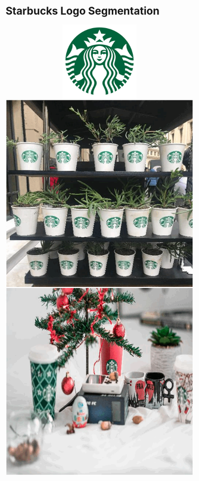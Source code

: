 # Starbucks Logo Segmentation

<div align="center">
    <img src="starbucks-logo.png" width="200" height="200">
</div>

<div align="center">
    <img src="output/Starbucks_logo_guido-coppa-KJ2g56_S3s8-unsplash.gif" width="500" height="500">
</div>


<div align="center">
    <img src="output/Starbucks_logo_aleksander-vlad-sI2TQQlL3Zo-unsplash.gif" width="500" height="500">
</div>



